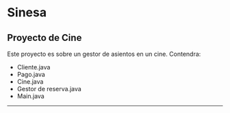 # Sinesa
## Proyecto de Cine
Este proyecto es sobre un gestor de asientos en un cine.
Contendra:
- Cliente.java
- Pago.java
- Cine.java
- Gestor de reserva.java
- Main.java
---
